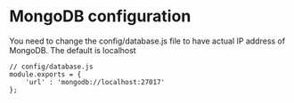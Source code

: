 # MongoDB configuration
You need to change the config/database.js file to have actual IP address of MongoDB.
The default is localhost
```
// config/database.js
module.exports = {
    'url' : 'mongodb://localhost:27017' 
};
```
